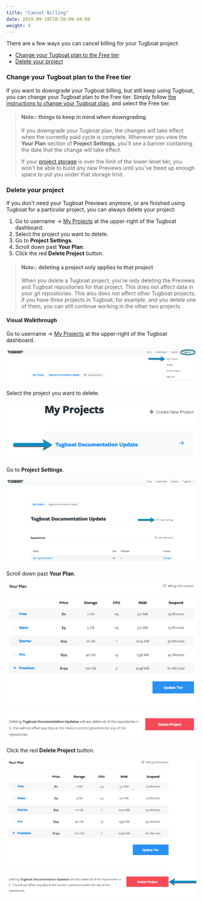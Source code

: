 ```yaml
---
title: "Cancel Billing"
date: 2019-09-19T10:50:09-04:00
weight: 4
---
```


There are a few ways you can cancel billing for your Tugboat project:

- [Change your Tugboat plan to the Free tier](#change-your-tugboat-plan-to-the-free-tier)
- [Delete your project](#delete-your-project)

### Change your Tugboat plan to the Free tier

If you want to downgrade your Tugboat billing, but still keep using Tugboat, you
can change your Tugboat plan to the Free tier. Simply follow
[the instructions to change your Tugboat plan](#change-your-tugboat-plan), and
select the Free tier.

> #### Note:: things to keep in mind when downgrading
>
> If you downgrade your Tugboat plan, the changes will take effect when the
> currently paid cycle is complete. Whenever you view the **Your Plan** section
> of **Project Settings**, you'll see a banner containing the date that the
> change will take effect.
>
> If your [project storage](#calculating-project-storage-for-tugboat-billing) is
> over the limit of the lower-level tier, you won't be able to build any new
> Previews until you've freed up enough space to put you under that storage
> limit.

### Delete your project

If you don't need your Tugboat Previews anymore, or are finished using Tugboat
for a particular project, you can always delete your project:

1. Go to username -> [My Projects](https://dashboard.tugboat.qa/projects) at the
   upper-right of the Tugboat dashboard.
2. Select the project you want to delete.
3. Go to **Project Settings**.
4. Scroll down past **Your Plan**.
5. Click the red **Delete Project** button.

> #### Note:: deleting a project only applies to that project
>
> When you delete a Tugboat project, you're only deleting the Previews and
> Tugboat repositories for that project. This does not affect data in your git
> repositories. This also does not affect other Tugboat projects; if you have
> three projects in Tugboat, for example, and you delete one of them, you can
> still continue working in the other two projects.

#### Visual Walkthrough

Go to username -> [My Projects](https://dashboard.tugboat.qa/projects) at the
upper-right of the Tugboat dashboard.

![Go to username -> My Projects](../_images/go-to-user-my-projects.png)

Select the project you want to delete.

![Select the project](../_images/select-a-project.png)

Go to **Project Settings**.

![Go to Project Settings](../_images/click-project-settings-link.png)

Scroll down past **Your Plan**.

![Scroll down past Your Plan](../_images/billing-scroll-past-your-plan.png)

Click the red **Delete Project** button.

![Click the Delete Project button](../_images/billing-delete-project.png)
